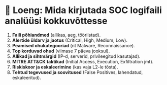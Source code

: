 # 📘 Loeng: Mida kirjutada SOC logifaili analüüsi kokkuvõttesse

1. **Faili põhiandmed** (allikas, aeg, tööriistad).  
2. **Alertide üldarv ja jaotus** (Critical, High, Medium, Low).  
3. **Peamised ohukategooriad** (nt Malware, Reconnaissance).  
4. **Top korduvad ohud** (viimase 7 päeva jooksul).  
5. **Allikad ja sihtmärgid** (IP-d, serverid, privileegitud kasutajad).  
6. **MITRE ATT&CK taktikad** (Initial Access, Execution, Exfiltration jmt).  
7. **Riskiskoor ja eskaleerimine** (kas vaja L2-le tõsta).  
8. **Tehtud tegevused ja soovitused** (False Positives, lahendatud, eskaleeritud).
